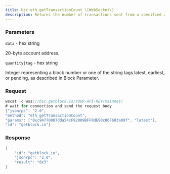 ```yaml
---
title: bsc:eth_getTransactionCount \[WebSocket\]
description: Returns the number of transactions sent from a specified address. Usethe pending tag to get the next account nonce not used by any pendingtransactions.
---
```


### Parameters


`data` - hex string

20-byte account address.

`quantity|tag` - hex string

Integer representing a block number or one of the string tags latest,
earliest, or pending, as described in Block Parameter.

### Request

``` java
wscat -c wss://bsc.getblock.io/YOUR-API-KEY/mainnet/ 
# wait for connection and send the request body 
{"jsonrpc": "2.0",
"method": "eth_getTransactionCount",
"params": ["0xc94770007dda54cF92009BFF0dE90c06F603a09f", "latest"],
"id": "getblock.io"}
```

###  Response

``` java
{
    "id": "getblock.io",
    "jsonrpc": "2.0",
    "result": "0x3"
}
```

